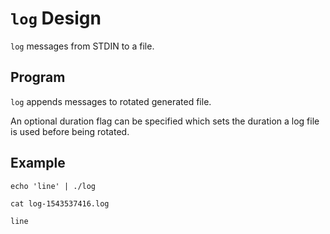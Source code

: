 # `log` Design

`log` messages from STDIN to a file.

## Program

`log` appends messages to rotated generated file.

An optional duration flag can be specified which sets the duration a log file is
used before being rotated.

## Example

```
echo 'line' | ./log
```

```
cat log-1543537416.log

line
```
